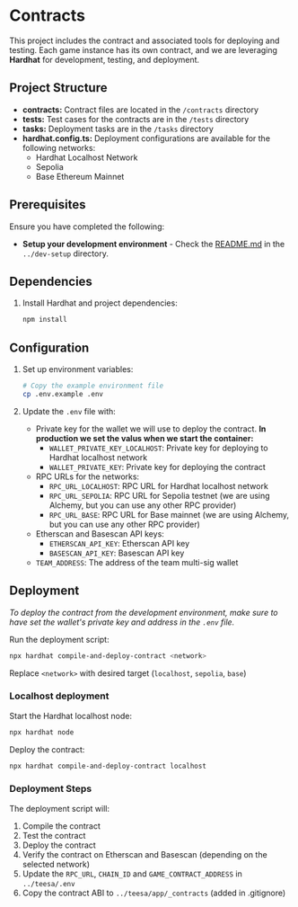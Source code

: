 # Contracts

This project includes the contract and associated tools for deploying and testing. Each game instance has its own contract, and we are leveraging **Hardhat** for development, testing, and deployment.

## Project Structure

- **contracts:** Contract files are located in the `/contracts` directory
- **tests:** Test cases for the contracts are in the `/tests` directory
- **tasks:** Deployment tasks are in the `/tasks` directory
- **hardhat.config.ts:** Deployment configurations are available for the following networks:
  - Hardhat Localhost Network
  - Sepolia
  - Base Ethereum Mainnet


## Prerequisites

Ensure you have completed the following:
- **Setup your development environment** - Check the [README.md](../dev-setup/README.md) in the `../dev-setup` directory.

## Dependencies

1. Install Hardhat and project dependencies:
   ```bash
   npm install
   ```

## Configuration

1. Set up environment variables:
   ```bash
   # Copy the example environment file
   cp .env.example .env
   ```

2. Update the `.env` file with:
   - Private key for the wallet we will use to deploy the contract. **In production we set the valus when we start the container:**
      - `WALLET_PRIVATE_KEY_LOCALHOST`: Private key for deploying to Hardhat localhost network
      - `WALLET_PRIVATE_KEY`: Private key for deploying the contract
   - RPC URLs for the networks:
      - `RPC_URL_LOCALHOST`: RPC URL for Hardhat localhost network
      - `RPC_URL_SEPOLIA`: RPC URL for Sepolia testnet (we are using Alchemy, but you can use any other RPC provider)
      - `RPC_URL_BASE`: RPC URL for Base mainnet (we are using Alchemy, but you can use any other RPC provider)
   - Etherscan and Basescan API keys:
      - `ETHERSCAN_API_KEY`: Etherscan API key
      - `BASESCAN_API_KEY`: Basescan API key
   - `TEAM_ADDRESS`: The address of the team multi-sig wallet

## Deployment

*To deploy the contract from the development environment, make sure to have set the wallet's private key and address in the `.env` file.*

Run the deployment script:
```bash
npx hardhat compile-and-deploy-contract <network>
```
Replace `<network>` with desired target (`localhost`, `sepolia`, `base`)

### Localhost deployment

Start the Hardhat localhost node:
```bash
npx hardhat node
```

Deploy the contract:
```bash
npx hardhat compile-and-deploy-contract localhost
```

### Deployment Steps

The deployment script will:
1. Compile the contract
2. Test the contract
3. Deploy the contract
4. Verify the contract on Etherscan and Basescan (depending on the selected network)
5. Update the `RPC_URL`, `CHAIN_ID` and `GAME_CONTRACT_ADDRESS` in `../teesa/.env`
6. Copy the contract ABI to `../teesa/app/_contracts` (added in .gitignore)
